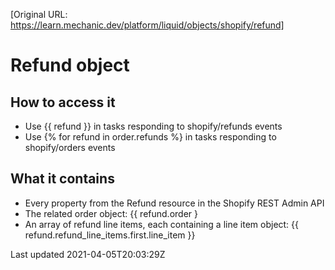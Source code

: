 [Original URL: https://learn.mechanic.dev/platform/liquid/objects/shopify/refund]

# Refund object

## How to access it

- Use {{ refund }} in tasks responding to shopify/refunds events
- Use {% for refund in order.refunds %} in tasks responding to shopify/orders events

## What it contains

- Every property from the Refund resource in the Shopify REST Admin API
- The related order object: {{ refund.order }
- An array of refund line items, each containing a line item object: {{ refund.refund\_line\_items.first.line\_item }}

Last updated 2021-04-05T20:03:29Z